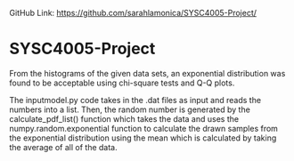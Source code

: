 GitHub Link: https://github.com/sarahlamonica/SYSC4005-Project/
# SYSC4005-Project

From the histograms of the given data sets, an exponential distribution was found to be acceptable using chi-square tests and Q-Q plots. 

The inputmodel.py code takes in the .dat files as input and reads the numbers into a list. Then, the random number is generated by the calculate_pdf_list() function which takes the data and uses the numpy.random.exponential function to calculate the drawn samples from the exponential distribution using the mean which is calculated by taking the average of all of the data. 

